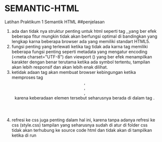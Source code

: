 # SEMANTIC-HTML
Latihan Praktikum 1 Semantik HTML
##penjelasan
1. ada dan tidak nya struktur penting untuk html seperti tag <html>,<head>,<body>yang ber efek beberapa fitur mungkin tidak akan berfungsi optimal  di bandingkan yang lengkap karna beberapa browser ada yang memiliki standart HTML5.
2. fungsi penting yang terlewati ketika tag <head> tidak ada karna tag <head> memiliki beberapa fungsi penting seperti metadata yang mengatur encoding (<meta charset="UTF-8") dan viewport (<meta name="viewport" content="width=device-width,initial-scale=1.0">) yang ber efek menampilkan karakter dengan benar terutama ketika ada symbol tertentu, tampilan akan lebih responsif dan akan lebih enak dilihat.
3. ketidak adaan tag <body> akan membuat browser kebingungan ketika memproses tag <header>, <nav>, <section>, <footer> karena keberadaan elemen tersebut seharusnya berada di dalam tag <body>.
4. refresi ke css juga penting dalam hal ini, karena tanpa adanya refresi ke css (style.css) tampilan yang seharusnya sudah di atur di folder css tidak akan terhubung ke source code html dan tidak akan di tampilkan ketika di run
